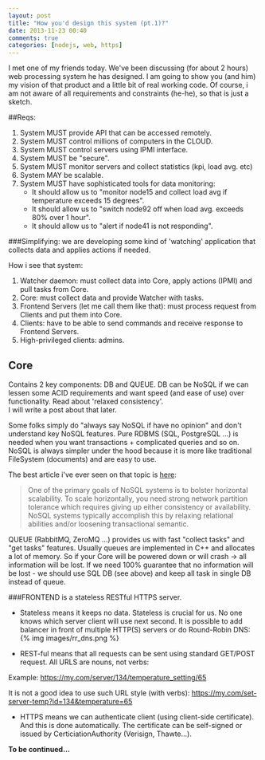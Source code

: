 ```yaml
---
layout: post
title: "How you'd design this system (pt.1)?"
date: 2013-11-23 00:40
comments: true
categories: [nodejs, web, https]
---
```

I met one of my friends today. We've been discussing (for about 2 hours) web processing system he has designed. I am going to show you (and him) my vision of that product and a little bit of real working code. Of course, i am not aware of all requirements and constraints (he-he), so that is just a sketch.

##Reqs:
1. System MUST provide API that can be accessed remotely.
2. System MUST control millions of computers in the CLOUD.
3. System MUST control servers using IPMI interface. 
4. System MUST be "secure".
5. System MUST monitor servers and collect statistics (kpi, load avg. etc)
6. System MAY be scalable.
7. System MUST have sophisticated tools for data monitoring:
     * It should allow us to "monitor node15 and collect load avg if temperature exceeds 15 degrees".
     * It should allow us to "switch node92 off when load avg. exceeds 80% over 1 hour".
     * It should allow us to "alert if node41 is not responding".

###Simplifying: we are developing some kind of 'watching' application that collects data and applies actions if needed. 

How i see that system:

1. Watcher daemon: must collect data into Core, apply actions (IPMI) and pull tasks from Core.  
2. Core: must collect data and provide Watcher with tasks. 
3. Frontend Servers (let me call them like that): must process request from Clients and put them into Core.
4. Clients: have to be able to send commands and receive response to Frontend Servers.
5. High-privileged clients: admins. 

## Core
Contains 2 key components: DB and QUEUE.
DB can be NoSQL if we can lessen some ACID requirements and want speed (and ease of use) over functionality. Read about 'relaxed consistency'.  
I will write a post about that later.

Some folks simply do "always say NoSQL if have no opinion" and don't understand key NoSQL features. Pure RDBMS (SQL, PostgreSQL …) is needed when you want transactions + complicated queries and so on. NoSQL is always simpler under the hood because it is more like traditional FileSystem (documents) and are easy to use.   

The best article i've ever seen on that topic is [here](http://blog.nahurst.com/visual-guide-to-nosql-systems):

> One of the primary goals of NoSQL systems is to bolster horizontal scalability. To scale horizontally, you need strong network partition tolerance which requires giving up either consistency or availability. NoSQL systems typically accomplish this by relaxing relational abilities and/or loosening transactional semantic.

QUEUE (RabbitMQ, ZeroMQ …) provides us with fast "collect tasks" and "get tasks" features. Usually queues are implemented in C++ and allocates a lot of memory. So if your Core will be powered down or will crash -> all information will be lost. 
If we need 100% guarantee that no information will be lost - we should use SQL DB (see above) and keep all task in single DB instead of queue. 

###FRONTEND is a stateless RESTful HTTPS server. 
* Stateless means it keeps no data. Stateless is crucial for us. No one knows which server client will use next second. It is possible to 
add balancer in front of multiple HTTP(S) servers or do Round-Robin DNS: 
{% img images/rr_dns.png %}

* REST-ful means that all requests can be sent using standard GET/POST request. All URLS are nouns, not verbs:

Example:
     https://my.com/server/134/temperature_setting/65  

It is not a good idea to use such URL style (with verbs): 
     https://my.com/set-server-temp?id=134&temperature=65

* HTTPS means we can authenticate client (using client-side certificate). And this is done automatically.
The certificate can be self-signed or issued by CerticiationAuthority (Verisign, Thawte...).

**To be continued…**



